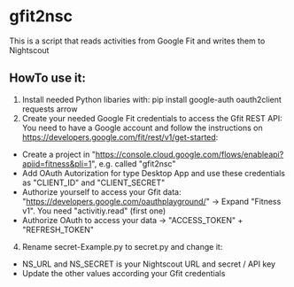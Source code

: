 # gfit2nsc
This is a script that reads activities from Google Fit and writes them to Nightscout

## HowTo use it:
1. Install needed Python libaries with: pip install google-auth oauth2client requests arrow
2. Create your needed Google Fit credentials to access the Gfit REST API:
  You need to have a Google account and follow the instructions on https://developers.google.com/fit/rest/v1/get-started:
  * Create a project in "https://console.cloud.google.com/flows/enableapi?apiid=fitness&pli=1", e.g. called "gfit2nsc"
  * Add OAuth Autorization for type Desktop App and use these credentials as "CLIENT_ID" and "CLIENT_SECRET"
  * Authorize yourself to access your Gfit data: "https://developers.google.com/oauthplayground/" -> Expand "Fitness v1". You need "activitiy.read" (first one)
  * Authorize OAuth to access your data -> "ACCESS_TOKEN" + "REFRESH_TOKEN"
4. Rename secret-Example.py to secret.py and change it:
* NS_URL and NS_SECRET is your Nightscout URL and secret / API key
* Update the other values according your Gfit credentials
